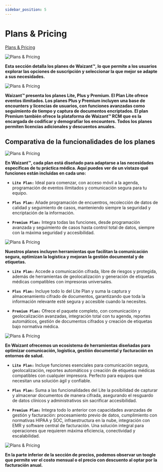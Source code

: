 ```yaml
---
sidebar_position: 5
---
```


# Plans & Pricing

[Plans & Pricing](https://www.waizant.com/plans)

![Plans & Pricing](/img/store-usuario/plans_pricings.png)

**Esta sección detalla los planes de Waizant™, lo que permite a los usuarios explorar las opciones de suscripción y seleccionar la que mejor se adapte a sus necesidades.**

![Plans & Pricing](/img/store-usuario/plans_cards.png)

**Waizant™ presenta los planes Lite, Plus y Premium. El Plan Lite ofrece eventos ilimitados. Los planes Plus y Premium incluyen una base de encounters y licencias de usuarios, con funciones avanzadas como seguimiento de tiempo y captura de documentos encriptados. El plan Premium también ofrece la plataforma de Waizant™ RCM que es la encargada de codificar y demografíar los encounters. Todos los planes permiten licencias adicionales y descuentos anuales.**

## Comparativa de la funcionalidades de los planes

![Plans & Pricing](/img/store-usuario/plan_details.png )

**En Waizant™, cada plan está diseñado para adaptarse a las necesidades específicas de tu práctica médica. Aquí puedes ver de un vistazo qué funciones están incluidas en cada uno:**

- **`Lite Plan:`** Ideal para comenzar, con acceso móvil a la agenda, programación de eventos ilimitados y comunicación segura para tu equipo.

- **`Plus Plan:`** Añade programación de encuentros, recolección de datos de calidad y seguimiento de casos, manteniendo siempre la seguridad y encriptación de la información.

- **`Premium Plan:`** Integra todas las funciones, desde programación avanzada y seguimiento de casos hasta control total de datos, siempre con la máxima seguridad y accesibilidad.

![Plans & Pricing](/img/store-usuario/plan_details_compare.png )

**Nuestros planes incluyen herramientas que facilitan la comunicación segura, optimizan la logística y mejoran la gestión documental y de etiquetas.**

- **`Lite Plan:`** Accede a comunicación cifrada, libre de riesgos y protegida, además de herramientas de geolocalización y generación de etiquetas médicas compatibles con impresoras universales.

- **`Plus Plan:`** Incluye todo lo del Lite Plan y suma la captura y almacenamiento cifrado de documentos, garantizando que toda la información relevante esté segura y accesible cuando la necesites.

- **`Premium Plan:`** Ofrece el paquete completo, con comunicación y geolocalización avanzadas, integración total con tu agenda, reportes automáticos, gestión de documentos cifrados y creación de etiquetas bajo normativa médica.

![Plans & Pricing](/img/store-usuario/plan_details_prices.png )

**En Waizant ofrecemos un ecosistema de herramientas diseñadas para optimizar comunicación, logística, gestión documental y facturación en entornos de salud.**

- **`Lite Plan:`** Incluye funciones esenciales para comunicación segura, geolocalización, reportes automáticos y creación de etiquetas médicas compatibles con cualquier impresora. Perfecto para equipos que necesitan una solución ágil y confiable.

- **`Plus Plan:`** Suma a las funcionalidades del Lite la posibilidad de capturar y almacenar documentos de manera cifrada, asegurando el resguardo de datos clínicos y administrativos sin sacrificar accesibilidad.

- **`Premium Plan:`** Integra todo lo anterior con capacidades avanzadas de gestión y facturación: procesamiento previo de datos, cumplimiento con normativas HIPAA y SOC, infraestructura en la nube, integración con EMR y software central de facturación. Una solución integral para operaciones que requieren máxima eficiencia, conectividad y escalabilidad.

![Plans & Pricing](/img/store-usuario/plan_details_anual.png )

**En la parte inferior de la sección de precios, podemos observar un toogle que permite ver el costo mensual o el precio con descuento al optar por la facturación anual.**
